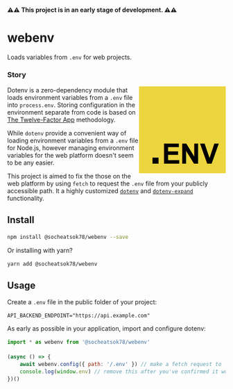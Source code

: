 #### :warning::warning: This project is in an early stage of development. :warning::warning:

# webenv

Loads variables from `.env` for web projects.

### Story

<img src="https://raw.githubusercontent.com/motdotla/dotenv/master/dotenv.png" alt="dotenv" align="right" />

Dotenv is a zero-dependency module that loads environment variables from a `.env` file into `process.env`. Storing configuration in the environment separate from code is based on [The Twelve-Factor App](http://12factor.net/config) methodology.

While `dotenv` provide a convenient way of loading environment variables from a `.env` file for Node.js, however managing environment variables for the web platform doesn't seem to be any easier.

This project is aimed to fix the those on the web platform by using `fetch` to request the `.env` file from your publicly accessible path.
It a highly customized [`dotenv`](https://github.com/motdotla/dotenv) and [`dotenv-expand`](https://github.com/motdotla/dotenv-expand) functionality.

## Install

```sh
npm install @socheatsok78/webenv --save
```

Or installing with yarn?

```sh
yarn add @socheatsok78/webenv
```

## Usage

Create a `.env` file in the public folder of your project:
```env
API_BACKEND_ENDPOINT="https://api.example.com"
```

As early as possible in your application, import and configure dotenv:
```js
import * as webenv from '@socheatsok78/webenv'

(async () => {
    await webenv.config({ path: '/.env' }) // make a fetch request to '/.env' and parse the string response
    console.log(window.env) // remove this after you've confirmed it working
})()
```

